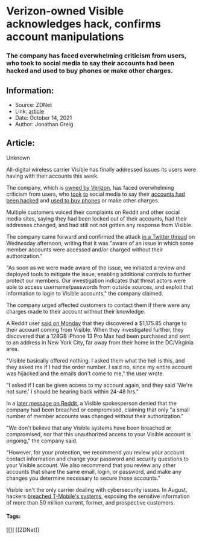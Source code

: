 # Verizon-owned Visible acknowledges hack, confirms account manipulations
### The company has faced overwhelming criticism from users, who took to social media to say their accounts had been hacked and used to buy phones or make other charges.

## Information:
+ Source: ZDNet
+ Link: [article](https://www.zdnet.com/article/verizon-owned-visible-acknowledges-hack-confirms-account-manipulations/)
+ Date: October 14, 2021
+ Author: Jonathan Greig


## Article:
Unknown

All-digital wireless carrier Visible has finally addressed issues its users were having with their accounts this week.

The company, which is [owned by Verizon](https://www.verizon.com/about/news/what-visible?AID=11557999&PID=8532386&SID=___vg__p_22487628__t_w__d_D&URL=https%3A%2F%2Fwww.verizon.com%2Fabout%2Fnews%2Fwhat-visible&cjevent=c5aeadc02d2611ec83b700cf0a82b838&CMP=afc_h_p_cj_na_ot_21_99_affiliate-8532386_11557999&promotion_code=JUNCT/W04&cjdata=MXxOfDB8WXww), has faced overwhelming criticism from users, who [took](https://twitter.com/ksmrz77/status/1447985322319548423?ref_src=twsrc%5Etfw) [to](https://twitter.com/nathanpt21/status/1447626825803440133?ref_src=twsrc%5Etfw) social media to say their [accounts had been hacked](https://www.reddit.com/r/Visible/comments/q6y73u/im_seriously_disappointed_with_visible_today/) and [used to buy phones](https://www.reddit.com/r/Visible/comments/q6o4q4/yes_i_was_hacked_as_well_im_making_this_as_public/) or make other charges. 

Multiple customers voiced their complaints on Reddit and other social media sites, saying they had been locked out of their accounts, had their addresses changed, and had still not not gotten any response from Visible. 

The company came forward and confirmed the attack [in a Twitter thread](https://twitter.com/Visible/status/1448322443085557772) on Wednesday afternoon, writing that it was "aware of an issue in which some member accounts were accessed and/or charged without their authorization." 

"As soon as we were made aware of the issue, we initiated a review and deployed tools to mitigate the issue, enabling additional controls to further protect our members. Our investigation indicates that threat actors were able to access username/passwords from outside sources, and exploit that information to login to Visible accounts," the company claimed.

The company urged affected customers to contact them if there were any charges made to their account without their knowledge. 

A Reddit user [said on Monday](https://www.reddit.com/r/Visible/comments/q6o4q4/yes_i_was_hacked_as_well_im_making_this_as_public/) that they discovered a $1,175.85 charge to their account coming from Visible. When they investigated further, they discovered that a 128GB iPhone 13 Pro Max had been purchased and sent to an address in New York City, far away from their home in the DC/Virginia area. 






"Visible basically offered nothing. I asked them what the hell is this, and they asked me if I had the order number. I said no, since my entire account was hijacked and the emails don't come to me," the user wrote. 

"I asked if I can be given access to my account again, and they said 'We're not sure.' I should be hearing back within 24-48 hrs."

In a [later message on Reddit](https://www.reddit.com/r/Visible/comments/q65cdl/security_update/?ref=share&ref_source=embed&utm_content=body&utm_medium=post_embed&utm_name=302520ea7be7478289021f10770113cc&utm_source=embedly&utm_term=q65cdl), a Visible spokesperson denied that the company had been breached or compromised, claiming that only "a small number of member accounts was changed without their authorization."

"We don't believe that any Visible systems have been breached or compromised, nor that this unauthorized access to your Visible account is ongoing," the company said. 

"However, for your protection, we recommend you review your account contact information and change your password and security questions to your Visible account. We also recommend that you review any other accounts that share the same email, login, or password, and make any changes you determine necessary to secure those accounts."

Visible isn't the only carrier dealing with cybersecurity issues. In August, hackers [breached T-Mobile's systems](https://www.zdnet.com/article/t-mobile-hack-everything-you-need-to-know/), exposing the sensitive information of more than 50 million current, former, and prospective customers.





#### Tags:
[[]] [[ZDNet]]
